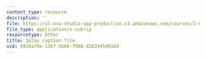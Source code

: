 ```yaml
---
content_type: resource
description: ''
file: https://ol-ocw-studio-app-production.s3.amazonaws.com/courses/2-003sc-engineering-dynamics-fall-2011/9958a70e13b75b66f9884283945961bd_jROTMB142T0.srt
file_type: application/x-subrip
resourcetype: Other
title: 3play caption file
uid: 9958a70e-13b7-5b66-f988-4283945961bd
---
```


